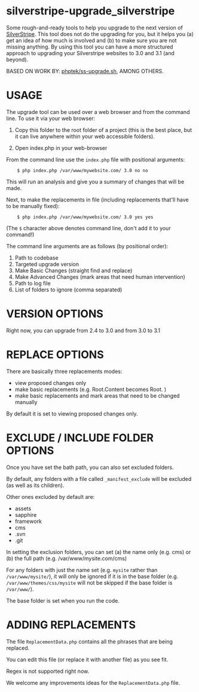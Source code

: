 silverstripe-upgrade_silverstripe
=================================

Some rough-and-ready tools to help you upgrade to the next version of
[SilverStripe](http://www.silverstripe.org).  This tool does not do
the upgrading for you, but it helps you (a) get an idea of how much is
involved and (b) to make sure you are not missing anything.  By using
this tool you can have a more structured approach to upgrading your
Silverstripe websites to 3.0 and 3.1 (and beyond).


BASED ON WORK BY:
[phptek/ss-upgrade.sh](https://gist.github.com/phptek/3902357), AMONG
OTHERS.

USAGE
=================================

The upgrade tool can be used over a web browser and from the command
line. To use it via your web browser:

1. Copy this folder to the root folder of a project (this is the best
   place, but it can live anywhere within your web accessible folders).

2. Open index.php in your web-browser

From the command line use the `index.php` file with positional
arguments:

```ssh
    $ php index.php /var/www/mywebsite.com/ 3.0 no no
```

This will run an analysis and give you a summary of changes that will be
made.

Next, to make the replacements in file (including replacements that'll
have to be manually fixed):

```ssh
    $ php index.php /var/www/mywebsite.com/ 3.0 yes yes
```

(The `$` character above denotes command line, don't add it to your
command!)

The command line arguments are as follows (by positional order):

1. Path to codebase
2. Targeted upgrade version
3. Make Basic Changes (straight find and replace)
4. Make Advanced Changes (mark areas that need human intervention)
5. Path to log file
6. List of folders to ignore (comma separated)

VERSION OPTIONS
=================================

Right now, you can upgrade from 2.4 to 3.0 and from 3.0 to 3.1


REPLACE OPTIONS
=================================

There are basically three replacements modes:

* view proposed changes only
* make basic replacements (e.g. Root.Content becomes Root. )
* make basic replacements and mark areas that need to be changed
  manually

By default it is set to viewing proposed changes only.


EXCLUDE / INCLUDE FOLDER OPTIONS
=================================

Once you have set the bath path, you can also set excluded folders.

By default, any folders with a file called `_manifest_exclude` will be
excluded (as well as its children).

Other ones excluded by default are:

- assets
- sapphire
- framework
- cms
- .svn
- .git

In setting the exclusion folders, you can set
(a) the name only (e.g. cms) or
(b) the full path (e.g. /var/www/mysite.com/cms)

For any folders with just the name set (e.g. `mysite` rather than
`/var/www/mysite/`), it will only be ignored if it is in the base folder
(e.g. `/var/www/themes/css/mysite` will not be skipped if the base
folder is `/var/www/`).

The base folder is set when you run the code.


ADDING REPLACEMENTS
=================================

The file `ReplacementData.php` contains all the phrases that are being replaced.

You can edit this file (or replace it with another file) as you see fit.

Regex is not supported right now.

We welcome any improvements ideas for the `ReplacementData.php` file.





